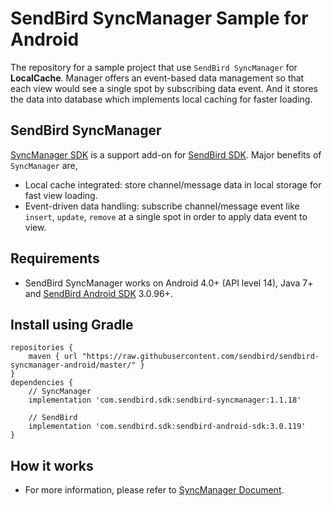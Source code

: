 # SendBird SyncManager Sample for Android

The repository for a sample project that use `SendBird SyncManager` for __LocalCache__. Manager offers an event-based data management so that each view would see a single spot by subscribing data event. And it stores the data into database which implements local caching for faster loading.

## SendBird SyncManager

[SyncManager SDK](https://github.com/sendbird/sendbird-syncmanager-android) is a support add-on for [SendBird SDK](https://github.com/sendbird/SendBird-SDK-Android). Major benefits of `SyncManager` are,

 - Local cache integrated: store channel/message data in local storage for fast view loading.
 - Event-driven data handling: subscribe channel/message event like `insert`, `update`, `remove` at a single spot in order to apply data event to view.

## Requirements

- SendBird SyncManager works on Android 4.0+ (API level 14), Java 7+ and [SendBird Android SDK](https://github.com/sendbird/SendBird-SDK-Android) 3.0.96+.


## Install using Gradle

```
repositories {
    maven { url "https://raw.githubusercontent.com/sendbird/sendbird-syncmanager-android/master/" }
}
dependencies {
    // SyncManager
    implementation 'com.sendbird.sdk:sendbird-syncmanager:1.1.18'

    // SendBird
    implementation 'com.sendbird.sdk:sendbird-android-sdk:3.0.119'
}
``` 

## How it works
- For more information, please refer to [SyncManager Document](https://docs.sendbird.com/android/sync_manager_getting_started).